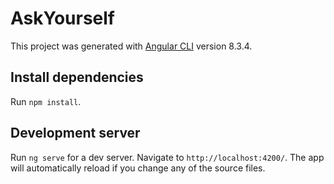 # AskYourself

This project was generated with [Angular CLI](https://github.com/angular/angular-cli) version 8.3.4.

## Install dependencies

Run `npm install`.

## Development server

Run `ng serve` for a dev server. Navigate to `http://localhost:4200/`. The app will automatically reload if you change any of the source files.
